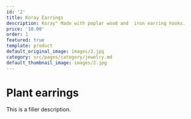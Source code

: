 ```yaml
---
id: '2'
title: Koray Earrings
description: Koray" Made with poplar wood and  iron earring hooks.
price: '10.00'
order: 1
featured: true
template: product
default_original_image: images/2.jpg
category: src/pages/category/jewelry.md
default_thumbnail_image: images/2.jpg
---
```

# Plant earrings

This is a filler description.

